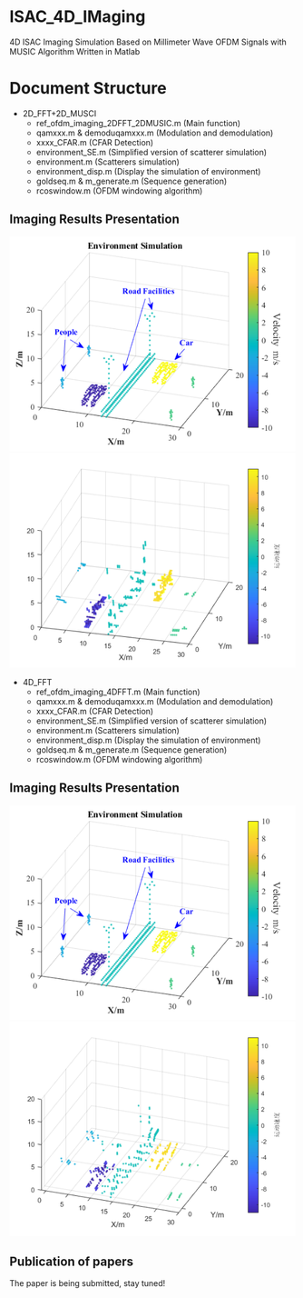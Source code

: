 # ISAC_4D_IMaging
4D ISAC Imaging Simulation Based on Millimeter Wave OFDM Signals with MUSIC Algorithm Written in Matlab
# Document Structure
* 2D_FFT+2D_MUSCI
  * ref_ofdm_imaging_2DFFT_2DMUSIC.m  (Main function)
  * qamxxx.m & demoduqamxxx.m  (Modulation and demodulation)
  * xxxx_CFAR.m  (CFAR Detection)
  * environment_SE.m  (Simplified version of scatterer simulation)
  * environment.m  (Scatterers simulation)
  * environment_disp.m  (Display the simulation of environment)
  * goldseq.m & m_generate.m  (Sequence generation)
  * rcoswindow.m  (OFDM windowing algorithm)
## Imaging Results Presentation
![original](./2D_FFT_2D_MUSIC/image/original_environment.png)
![result](./2D_FFT_2D_MUSIC/image/2D_FFT+2D_music_result.png)

* 4D_FFT
  * ref_ofdm_imaging_4DFFT.m  (Main function)
  * qamxxx.m & demoduqamxxx.m  (Modulation and demodulation)
  * xxxx_CFAR.m  (CFAR Detection)
  * environment_SE.m  (Simplified version of scatterer simulation)
  * environment.m  (Scatterers simulation)
  * environment_disp.m  (Display the simulation of environment)
  * goldseq.m & m_generate.m  (Sequence generation)
  * rcoswindow.m  (OFDM windowing algorithm)
## Imaging Results Presentation
![original](./4D_FFT/image/original_environment.png)
![result](./4D_FFT/image/4DFFT_32_32RX_result.png)

## Publication of papers
The paper is being submitted, stay tuned!
